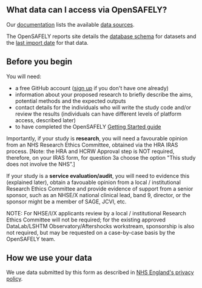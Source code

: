 ## What data can I access via OpenSAFELY?
Our [documentation](https://docs.opensafely.org/) lists the available [data sources](https://docs.opensafely.org/en/latest/dataset-intro/).

The OpenSAFELY reports site details the [database schema](https://reports.opensafely.org/reports/opensafely-tpp-database-schema/) for datasets and the [last import date](https://reports.opensafely.org/reports/opensafely-tpp-database-builds/) for that data.

## Before you begin
You will need:

- a free GitHub account ([sign up](https://github.com/signup) if you don't have one already)
- information about your proposed research to briefly describe the aims, potential methods and the expected outputs
- contact details for the individuals who will write the study code and/or review the results (individuals can have different levels of platform access, described later)
- to have completed the OpenSAFELY [Getting Started guide](https://docs.opensafely.org/getting-started/)

Importantly, if your study is **research**, you will need a favourable opinion from an NHS Research Ethics Committee, obtained via the HRA IRAS process. [Note: the HRA and HCRW Approval step is NOT required, therefore, on your IRAS form, for question 3a choose the option "This study does not involve the NHS”.]

If your study is a **service evaluation/audit**, you will need to evidence this (explained later), obtain a favouable opinion from a local / institutional Research Ethics Committee and provide evidence of support from a senior sponsor, such as an NHSE/X national clinical lead, band 9, director, or the sponsor might be a member of SAGE, JCVI, etc.

NOTE: For NHSE/I/X applicants review by a local / institutional Research Ethics Committee will not be required; for the existing approved DataLab/LSHTM Observatory/Aftershocks workstream, sponsorship is also not required, but may be requested on a case-by-case basis by the OpenSAFELY team. 
 

## How we use your data
We use data submitted by this form as described in [NHS England's privacy policy](https://www.england.nhs.uk/contact-us/privacy-notice/how-we-use-your-information/our-workforce/).
